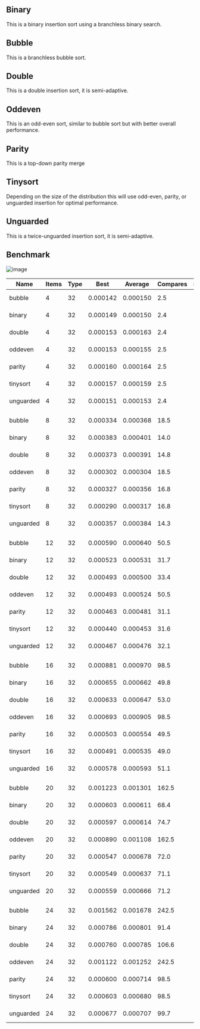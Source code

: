 Binary
------
This is a binary insertion sort using a branchless binary search.

Bubble
------
This is a branchless bubble sort.

Double
------
This is a double insertion sort, it is semi-adaptive.

Oddeven
-------
This is an odd-even sort, similar to bubble sort but with better overall performance.

Parity
------
This is a top-down parity merge

Tinysort
--------
Depending on the size of the distribution this will use odd-even, parity, or unguarded insertion for optimal performance.

Unguarded
---------
This is a twice-unguarded insertion sort, it is semi-adaptive.

Benchmark
---------

![image](https://user-images.githubusercontent.com/52607428/158867095-93781500-87d3-434c-b9b2-2b9e8493a1e3.png)

|      Name |    Items | Type |     Best |  Average |  Compares | Samples |     Distribution |
| --------- | -------- | ---- | -------- | -------- | --------- | ------- | ---------------- |
|    bubble |        4 |   32 | 0.000142 | 0.000150 |       2.5 |    1000 |       random 1-4 |
|    binary |        4 |   32 | 0.000149 | 0.000150 |       2.4 |    1000 |       random 1-4 |
|    double |        4 |   32 | 0.000153 | 0.000163 |       2.4 |    1000 |       random 1-4 |
|   oddeven |        4 |   32 | 0.000153 | 0.000155 |       2.5 |    1000 |       random 1-4 |
|    parity |        4 |   32 | 0.000160 | 0.000164 |       2.5 |    1000 |       random 1-4 |
|  tinysort |        4 |   32 | 0.000157 | 0.000159 |       2.5 |    1000 |       random 1-4 |
| unguarded |        4 |   32 | 0.000151 | 0.000153 |       2.4 |    1000 |       random 1-4 |
|           |          |      |          |          |           |         |                  |
|    bubble |        8 |   32 | 0.000334 | 0.000368 |      18.5 |    1000 |       random 5-8 |
|    binary |        8 |   32 | 0.000383 | 0.000401 |      14.0 |    1000 |       random 5-8 |
|    double |        8 |   32 | 0.000373 | 0.000391 |      14.8 |    1000 |       random 5-8 |
|   oddeven |        8 |   32 | 0.000302 | 0.000304 |      18.5 |    1000 |       random 5-8 |
|    parity |        8 |   32 | 0.000327 | 0.000356 |      16.8 |    1000 |       random 5-8 |
|  tinysort |        8 |   32 | 0.000290 | 0.000317 |      16.8 |    1000 |       random 5-8 |
| unguarded |        8 |   32 | 0.000357 | 0.000384 |      14.3 |    1000 |       random 5-8 |
|           |          |      |          |          |           |         |                  |
|    bubble |       12 |   32 | 0.000590 | 0.000640 |      50.5 |    1000 |      random 9-12 |
|    binary |       12 |   32 | 0.000523 | 0.000531 |      31.7 |    1000 |      random 9-12 |
|    double |       12 |   32 | 0.000493 | 0.000500 |      33.4 |    1000 |      random 9-12 |
|   oddeven |       12 |   32 | 0.000493 | 0.000524 |      50.5 |    1000 |      random 9-12 |
|    parity |       12 |   32 | 0.000463 | 0.000481 |      31.1 |    1000 |      random 9-12 |
|  tinysort |       12 |   32 | 0.000440 | 0.000453 |      31.6 |    1000 |      random 9-12 |
| unguarded |       12 |   32 | 0.000467 | 0.000476 |      32.1 |    1000 |      random 9-12 |
|           |          |      |          |          |           |         |                  |
|    bubble |       16 |   32 | 0.000881 | 0.000970 |      98.5 |    1000 |     random 13-16 |
|    binary |       16 |   32 | 0.000655 | 0.000662 |      49.8 |    1000 |     random 13-16 |
|    double |       16 |   32 | 0.000633 | 0.000647 |      53.0 |    1000 |     random 13-16 |
|   oddeven |       16 |   32 | 0.000693 | 0.000905 |      98.5 |    1000 |     random 13-16 |
|    parity |       16 |   32 | 0.000503 | 0.000554 |      49.5 |    1000 |     random 13-16 |
|  tinysort |       16 |   32 | 0.000491 | 0.000535 |      49.0 |    1000 |     random 13-16 |
| unguarded |       16 |   32 | 0.000578 | 0.000593 |      51.1 |    1000 |     random 13-16 |
|           |          |      |          |          |           |         |                  |
|    bubble |       20 |   32 | 0.001223 | 0.001301 |     162.5 |    1000 |     random 17-20 |
|    binary |       20 |   32 | 0.000603 | 0.000611 |      68.4 |    1000 |     random 17-20 |
|    double |       20 |   32 | 0.000597 | 0.000614 |      74.7 |    1000 |     random 17-20 |
|   oddeven |       20 |   32 | 0.000890 | 0.001108 |     162.5 |    1000 |     random 17-20 |
|    parity |       20 |   32 | 0.000547 | 0.000678 |      72.0 |    1000 |     random 17-20 |
|  tinysort |       20 |   32 | 0.000549 | 0.000637 |      71.1 |    1000 |     random 17-20 |
| unguarded |       20 |   32 | 0.000559 | 0.000666 |      71.2 |    1000 |     random 17-20 |
|           |          |      |          |          |           |         |                  |
|    bubble |       24 |   32 | 0.001562 | 0.001678 |     242.5 |    1000 |     random 21-24 |
|    binary |       24 |   32 | 0.000786 | 0.000801 |      91.4 |    1000 |     random 21-24 |
|    double |       24 |   32 | 0.000760 | 0.000785 |     106.6 |    1000 |     random 21-24 |
|   oddeven |       24 |   32 | 0.001122 | 0.001252 |     242.5 |    1000 |     random 21-24 |
|    parity |       24 |   32 | 0.000600 | 0.000714 |      98.5 |    1000 |     random 21-24 |
|  tinysort |       24 |   32 | 0.000603 | 0.000680 |      98.5 |    1000 |     random 21-24 |
| unguarded |       24 |   32 | 0.000677 | 0.000707 |      99.7 |    1000 |     random 21-24 |
